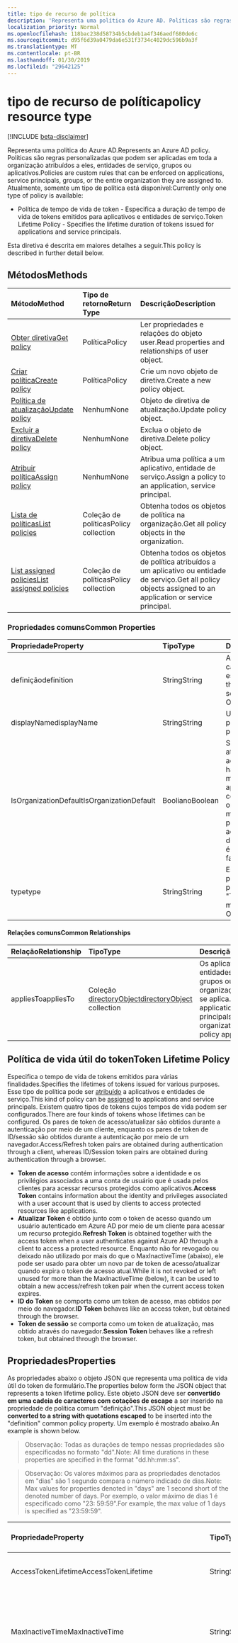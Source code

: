 ```yaml
---
title: tipo de recurso de política
description: 'Representa uma política do Azure AD. Políticas são regras personalizadas que podem ser aplicadas em toda a organização atribuídos a eles, entidades de serviço, grupos ou aplicativos. Atualmente, somente um tipo de política está disponível:'
localization_priority: Normal
ms.openlocfilehash: 118bac238d58734b5cbdeb1a4f346aedf680de6c
ms.sourcegitcommit: d95f6d39a0479da6e531f3734c4029dc596b9a3f
ms.translationtype: MT
ms.contentlocale: pt-BR
ms.lasthandoff: 01/30/2019
ms.locfileid: "29642125"
---
```

# <a name="policy-resource-type"></a><span data-ttu-id="9e17a-105">tipo de recurso de política</span><span class="sxs-lookup"><span data-stu-id="9e17a-105">policy resource type</span></span>

[!INCLUDE [beta-disclaimer](../../includes/beta-disclaimer.md)]

<span data-ttu-id="9e17a-106">Representa uma política do Azure AD.</span><span class="sxs-lookup"><span data-stu-id="9e17a-106">Represents an Azure AD policy.</span></span> <span data-ttu-id="9e17a-107">Políticas são regras personalizadas que podem ser aplicadas em toda a organização atribuídos a eles, entidades de serviço, grupos ou aplicativos.</span><span class="sxs-lookup"><span data-stu-id="9e17a-107">Policies are custom rules that can be enforced on applications, service principals, groups, or the entire organization they are assigned to.</span></span> <span data-ttu-id="9e17a-108">Atualmente, somente um tipo de política está disponível:</span><span class="sxs-lookup"><span data-stu-id="9e17a-108">Currently only one type of policy is available:</span></span>

- <span data-ttu-id="9e17a-109">Política de tempo de vida de token - Especifica a duração de tempo de vida de tokens emitidos para aplicativos e entidades de serviço.</span><span class="sxs-lookup"><span data-stu-id="9e17a-109">Token Lifetime Policy - Specifies the lifetime duration of tokens issued for applications and service principals.</span></span>

<span data-ttu-id="9e17a-110">Esta diretiva é descrita em maiores detalhes a seguir.</span><span class="sxs-lookup"><span data-stu-id="9e17a-110">This policy is described in further detail below.</span></span>

## <a name="methods"></a><span data-ttu-id="9e17a-111">Métodos</span><span class="sxs-lookup"><span data-stu-id="9e17a-111">Methods</span></span>
| <span data-ttu-id="9e17a-112">Método</span><span class="sxs-lookup"><span data-stu-id="9e17a-112">Method</span></span>       | <span data-ttu-id="9e17a-113">Tipo de retorno</span><span class="sxs-lookup"><span data-stu-id="9e17a-113">Return Type</span></span>  |<span data-ttu-id="9e17a-114">Descrição</span><span class="sxs-lookup"><span data-stu-id="9e17a-114">Description</span></span>|
|:---------------|:--------|:----------|
| [<span data-ttu-id="9e17a-115">Obter diretiva</span><span class="sxs-lookup"><span data-stu-id="9e17a-115">Get policy</span></span>](../api/policy-get.md) |<span data-ttu-id="9e17a-116">Política</span><span class="sxs-lookup"><span data-stu-id="9e17a-116">Policy</span></span>|<span data-ttu-id="9e17a-117">Ler propriedades e relações do objeto user.</span><span class="sxs-lookup"><span data-stu-id="9e17a-117">Read properties and relationships of user object.</span></span>|
|[<span data-ttu-id="9e17a-118">Criar política</span><span class="sxs-lookup"><span data-stu-id="9e17a-118">Create policy</span></span>](../api/policy-post.md)|<span data-ttu-id="9e17a-119">Política</span><span class="sxs-lookup"><span data-stu-id="9e17a-119">Policy</span></span>|<span data-ttu-id="9e17a-120">Crie um novo objeto de diretiva.</span><span class="sxs-lookup"><span data-stu-id="9e17a-120">Create a new policy object.</span></span>|
|[<span data-ttu-id="9e17a-121">Política de atualização</span><span class="sxs-lookup"><span data-stu-id="9e17a-121">Update policy</span></span>](../api/policy-update.md)|<span data-ttu-id="9e17a-122">Nenhum</span><span class="sxs-lookup"><span data-stu-id="9e17a-122">None</span></span>|<span data-ttu-id="9e17a-123">Objeto de diretiva de atualização.</span><span class="sxs-lookup"><span data-stu-id="9e17a-123">Update policy object.</span></span>|
|[<span data-ttu-id="9e17a-124">Excluir a diretiva</span><span class="sxs-lookup"><span data-stu-id="9e17a-124">Delete policy</span></span>](../api/policy-delete.md)|<span data-ttu-id="9e17a-125">Nenhum</span><span class="sxs-lookup"><span data-stu-id="9e17a-125">None</span></span>|<span data-ttu-id="9e17a-126">Exclua o objeto de diretiva.</span><span class="sxs-lookup"><span data-stu-id="9e17a-126">Delete policy object.</span></span>|
|[<span data-ttu-id="9e17a-127">Atribuir política</span><span class="sxs-lookup"><span data-stu-id="9e17a-127">Assign policy</span></span>](../api/policy-assign.md)|<span data-ttu-id="9e17a-128">Nenhum</span><span class="sxs-lookup"><span data-stu-id="9e17a-128">None</span></span>|<span data-ttu-id="9e17a-129">Atribua uma política a um aplicativo, entidade de serviço.</span><span class="sxs-lookup"><span data-stu-id="9e17a-129">Assign a policy to an application, service principal.</span></span>|
|[<span data-ttu-id="9e17a-130">Lista de políticas</span><span class="sxs-lookup"><span data-stu-id="9e17a-130">List policies</span></span>](../api/policy-list.md)|<span data-ttu-id="9e17a-131">Coleção de políticas</span><span class="sxs-lookup"><span data-stu-id="9e17a-131">Policy collection</span></span>|<span data-ttu-id="9e17a-132">Obtenha todos os objetos de política na organização.</span><span class="sxs-lookup"><span data-stu-id="9e17a-132">Get all policy objects in the organization.</span></span>|
|[<span data-ttu-id="9e17a-133">List assigned policies</span><span class="sxs-lookup"><span data-stu-id="9e17a-133">List assigned policies</span></span>](../api/policy-list-assigned.md)|<span data-ttu-id="9e17a-134">Coleção de políticas</span><span class="sxs-lookup"><span data-stu-id="9e17a-134">Policy collection</span></span>|<span data-ttu-id="9e17a-135">Obtenha todos os objetos de política atribuídos a um aplicativo ou entidade de serviço.</span><span class="sxs-lookup"><span data-stu-id="9e17a-135">Get all policy objects assigned to an application or service principal.</span></span>|

### <a name="common-properties"></a><span data-ttu-id="9e17a-136">Propriedades comuns</span><span class="sxs-lookup"><span data-stu-id="9e17a-136">Common Properties</span></span>
| <span data-ttu-id="9e17a-137">Propriedade</span><span class="sxs-lookup"><span data-stu-id="9e17a-137">Property</span></span>     | <span data-ttu-id="9e17a-138">Tipo</span><span class="sxs-lookup"><span data-stu-id="9e17a-138">Type</span></span>   |<span data-ttu-id="9e17a-139">Descrição</span><span class="sxs-lookup"><span data-stu-id="9e17a-139">Description</span></span>|
|:---------------|:--------|:----------|
|<span data-ttu-id="9e17a-140">definição</span><span class="sxs-lookup"><span data-stu-id="9e17a-140">definition</span></span>|<span data-ttu-id="9e17a-141">String</span><span class="sxs-lookup"><span data-stu-id="9e17a-141">String</span></span>|<span data-ttu-id="9e17a-142">A versão de cadeia de caracteres da diretiva específica.</span><span class="sxs-lookup"><span data-stu-id="9e17a-142">The string version of the specific policy.</span></span> <span data-ttu-id="9e17a-143">Veja a seguir.</span><span class="sxs-lookup"><span data-stu-id="9e17a-143">See below.</span></span> <span data-ttu-id="9e17a-144">Obrigatório.</span><span class="sxs-lookup"><span data-stu-id="9e17a-144">Required.</span></span>|
|<span data-ttu-id="9e17a-145">displayName</span><span class="sxs-lookup"><span data-stu-id="9e17a-145">displayName</span></span>|<span data-ttu-id="9e17a-146">String</span><span class="sxs-lookup"><span data-stu-id="9e17a-146">String</span></span>|<span data-ttu-id="9e17a-147">Um nome personalizado para a política.</span><span class="sxs-lookup"><span data-stu-id="9e17a-147">A custom name for the policy.</span></span> <span data-ttu-id="9e17a-148">Obrigatório.</span><span class="sxs-lookup"><span data-stu-id="9e17a-148">Required.</span></span>|
|<span data-ttu-id="9e17a-149">IsOrganizationDefault</span><span class="sxs-lookup"><span data-stu-id="9e17a-149">IsOrganizationDefault</span></span>|<span data-ttu-id="9e17a-150">Booliano</span><span class="sxs-lookup"><span data-stu-id="9e17a-150">Boolean</span></span>|<span data-ttu-id="9e17a-151">Se definido como verdadeiro, ativa essa diretiva.</span><span class="sxs-lookup"><span data-stu-id="9e17a-151">If set to true, activates this policy.</span></span> <span data-ttu-id="9e17a-152">Pode haver várias políticas para o mesmo tipo de política, mas apenas um pode ser ativado como o padrão da organização.</span><span class="sxs-lookup"><span data-stu-id="9e17a-152">There can be many policies for the same policy type, but only one can be activated as the organization default.</span></span> <span data-ttu-id="9e17a-153">Opcional, valor padrão é false.</span><span class="sxs-lookup"><span data-stu-id="9e17a-153">Optional, default value is false.</span></span>|
|<span data-ttu-id="9e17a-154">type</span><span class="sxs-lookup"><span data-stu-id="9e17a-154">type</span></span>|<span data-ttu-id="9e17a-155">String</span><span class="sxs-lookup"><span data-stu-id="9e17a-155">String</span></span>|<span data-ttu-id="9e17a-156">Especifica o tipo de política.</span><span class="sxs-lookup"><span data-stu-id="9e17a-156">Specifies the type of policy.</span></span> <span data-ttu-id="9e17a-157">No momento deve ser "TokenLifetimePolicy".</span><span class="sxs-lookup"><span data-stu-id="9e17a-157">Currently must be "TokenLifetimePolicy".</span></span> <span data-ttu-id="9e17a-158">Obrigatório.</span><span class="sxs-lookup"><span data-stu-id="9e17a-158">Required.</span></span>|

#### <a name="common-relationships"></a><span data-ttu-id="9e17a-159">Relações comuns</span><span class="sxs-lookup"><span data-stu-id="9e17a-159">Common Relationships</span></span>
|<span data-ttu-id="9e17a-160">Relação</span><span class="sxs-lookup"><span data-stu-id="9e17a-160">Relationship</span></span>|<span data-ttu-id="9e17a-161">Tipo</span><span class="sxs-lookup"><span data-stu-id="9e17a-161">Type</span></span>|<span data-ttu-id="9e17a-162">Descrição</span><span class="sxs-lookup"><span data-stu-id="9e17a-162">Description</span></span>|
|:-------------|:-----------|:-----------|
|<span data-ttu-id="9e17a-163">appliesTo</span><span class="sxs-lookup"><span data-stu-id="9e17a-163">appliesTo</span></span>|<span data-ttu-id="9e17a-164">Coleção [directoryObject](../resources/directoryobject.md)</span><span class="sxs-lookup"><span data-stu-id="9e17a-164">[directoryObject](../resources/directoryobject.md) collection</span></span>|<span data-ttu-id="9e17a-165">Os aplicativos, entidades de serviço, grupos ou organização a política se aplica.</span><span class="sxs-lookup"><span data-stu-id="9e17a-165">The applications, service principals, groups, or organization the policy applies to.</span></span>|

## <a name="token-lifetime-policy"></a><span data-ttu-id="9e17a-166">Política de vida útil do token</span><span class="sxs-lookup"><span data-stu-id="9e17a-166">Token Lifetime Policy</span></span>
<span data-ttu-id="9e17a-167">Especifica o tempo de vida de tokens emitidos para várias finalidades.</span><span class="sxs-lookup"><span data-stu-id="9e17a-167">Specifies the lifetimes of tokens issued for various purposes.</span></span> <span data-ttu-id="9e17a-168">Esse tipo de política pode ser [atribuído](../api/policy-assign.md) a aplicativos e entidades de serviço.</span><span class="sxs-lookup"><span data-stu-id="9e17a-168">This kind of policy can be [assigned](../api/policy-assign.md) to applications and service principals.</span></span> <span data-ttu-id="9e17a-169">Existem quatro tipos de tokens cujos tempos de vida podem ser configurados.</span><span class="sxs-lookup"><span data-stu-id="9e17a-169">There are four kinds of tokens whose lifetimes can be configured.</span></span> <span data-ttu-id="9e17a-170">Os pares de token de acesso/atualizar são obtidos durante a autenticação por meio de um cliente, enquanto os pares de token de ID/sessão são obtidos durante a autenticação por meio de um navegador.</span><span class="sxs-lookup"><span data-stu-id="9e17a-170">Access/Refresh token pairs are obtained during authentication through a client, whereas ID/Session token pairs are obtained during authentication through a browser.</span></span>

- <span data-ttu-id="9e17a-171">**Token de acesso** contém informações sobre a identidade e os privilégios associados a uma conta de usuário que é usada pelos clientes para acessar recursos protegidos como aplicativos.</span><span class="sxs-lookup"><span data-stu-id="9e17a-171">**Access Token** contains information about the identity and privileges associated with a user account that is used by clients to access protected resources like applications.</span></span>
- <span data-ttu-id="9e17a-172">**Atualizar Token** é obtido junto com o token de acesso quando um usuário autenticado em Azure AD por meio de um cliente para acessar um recurso protegido.</span><span class="sxs-lookup"><span data-stu-id="9e17a-172">**Refresh Token** is obtained together with the access token when a user authenticates against Azure AD through a client to access a protected resource.</span></span> <span data-ttu-id="9e17a-173">Enquanto não for revogado ou deixado não utilizado por mais do que o MaxInactiveTime (abaixo), ele pode ser usado para obter um novo par de token de acesso/atualizar quando expira o token de acesso atual.</span><span class="sxs-lookup"><span data-stu-id="9e17a-173">While it is not revoked or left unused for more than the MaxInactiveTime (below), it can be used to obtain a new access/refresh token pair when the current access token expires.</span></span>
- <span data-ttu-id="9e17a-174">**ID do Token** se comporta como um token de acesso, mas obtidos por meio do navegador.</span><span class="sxs-lookup"><span data-stu-id="9e17a-174">**ID Token** behaves like an access token, but obtained through the browser.</span></span>
- <span data-ttu-id="9e17a-175">**Token de sessão** se comporta como um token de atualização, mas obtido através do navegador.</span><span class="sxs-lookup"><span data-stu-id="9e17a-175">**Session Token** behaves like a refresh token, but obtained through the browser.</span></span>

## <a name="properties"></a><span data-ttu-id="9e17a-176">Propriedades</span><span class="sxs-lookup"><span data-stu-id="9e17a-176">Properties</span></span>
<span data-ttu-id="9e17a-177">As propriedades abaixo o objeto JSON que representa uma política de vida útil do token de formulário.</span><span class="sxs-lookup"><span data-stu-id="9e17a-177">The properties below form the JSON object that represents a token lifetime policy.</span></span> <span data-ttu-id="9e17a-178">Este objeto JSON deve ser **convertido em uma cadeia de caracteres com cotações de escape** a ser inserido na propriedade de política comum "definição".</span><span class="sxs-lookup"><span data-stu-id="9e17a-178">This JSON object must be **converted to a string with quotations escaped** to be inserted into the "definition" common policy property.</span></span> <span data-ttu-id="9e17a-179">Um exemplo é mostrado abaixo.</span><span class="sxs-lookup"><span data-stu-id="9e17a-179">An example is shown below.</span></span>

><span data-ttu-id="9e17a-180">Observação: Todas as durações de tempo nessas propriedades são especificadas no formato "dd".</span><span class="sxs-lookup"><span data-stu-id="9e17a-180">Note: All time durations in these properties are specified in the format "dd.hh:mm:ss".</span></span>

><span data-ttu-id="9e17a-181">Observação: Os valores máximos para as propriedades denotados em "dias" são 1 segundo compara o número indicado de dias.</span><span class="sxs-lookup"><span data-stu-id="9e17a-181">Note: Max values for properties denoted in "days" are 1 second short of the denoted number of days.</span></span> <span data-ttu-id="9e17a-182">Por exemplo, o valor máximo de dias 1 é especificado como "23: 59:59".</span><span class="sxs-lookup"><span data-stu-id="9e17a-182">For example, the max value of 1 days is specified as "23:59:59".</span></span>

| <span data-ttu-id="9e17a-183">Propriedade</span><span class="sxs-lookup"><span data-stu-id="9e17a-183">Property</span></span>     | <span data-ttu-id="9e17a-184">Tipo</span><span class="sxs-lookup"><span data-stu-id="9e17a-184">Type</span></span>   |<span data-ttu-id="9e17a-185">Descrição</span><span class="sxs-lookup"><span data-stu-id="9e17a-185">Description</span></span>| <span data-ttu-id="9e17a-186">Valor min</span><span class="sxs-lookup"><span data-stu-id="9e17a-186">Min Value</span></span> | <span data-ttu-id="9e17a-187">Valor max</span><span class="sxs-lookup"><span data-stu-id="9e17a-187">Max Value</span></span> | <span data-ttu-id="9e17a-188">Valor padrão</span><span class="sxs-lookup"><span data-stu-id="9e17a-188">Default Value</span></span>|
|:---------------|:--------|:----------|:--------|:--------|:----|
|<span data-ttu-id="9e17a-189">AccessTokenLifetime</span><span class="sxs-lookup"><span data-stu-id="9e17a-189">AccessTokenLifetime</span></span>|<span data-ttu-id="9e17a-190">String</span><span class="sxs-lookup"><span data-stu-id="9e17a-190">String</span></span>|<span data-ttu-id="9e17a-191">Controla quanto tempo **acesso e tokens de ID** são considerados válidos.</span><span class="sxs-lookup"><span data-stu-id="9e17a-191">Controls how long **both access and ID tokens** are considered valid.</span></span>|<span data-ttu-id="9e17a-192">10 minutos</span><span class="sxs-lookup"><span data-stu-id="9e17a-192">10 minutes</span></span>|<span data-ttu-id="9e17a-193">1 dia</span><span class="sxs-lookup"><span data-stu-id="9e17a-193">1 day</span></span>|<span data-ttu-id="9e17a-194">1 hora</span><span class="sxs-lookup"><span data-stu-id="9e17a-194">1 hour</span></span>|
|<span data-ttu-id="9e17a-195">MaxInactiveTime</span><span class="sxs-lookup"><span data-stu-id="9e17a-195">MaxInactiveTime</span></span>|<span data-ttu-id="9e17a-196">String</span><span class="sxs-lookup"><span data-stu-id="9e17a-196">String</span></span>|<span data-ttu-id="9e17a-197">Controla como antigo um token de atualização pode ser antes de um cliente não pode usá-lo para recuperar um novo par de token de acesso/atualizar para acessar um recurso.</span><span class="sxs-lookup"><span data-stu-id="9e17a-197">Controls how old a refresh token can be before a client can no longer use it to retrieve a new access/refresh token pair to access a resource.</span></span>|<span data-ttu-id="9e17a-198">10 minutos</span><span class="sxs-lookup"><span data-stu-id="9e17a-198">10 minutes</span></span>|<span data-ttu-id="9e17a-199">90 dias</span><span class="sxs-lookup"><span data-stu-id="9e17a-199">90 days</span></span>|<span data-ttu-id="9e17a-200">14 dias</span><span class="sxs-lookup"><span data-stu-id="9e17a-200">14 days</span></span>|
|<span data-ttu-id="9e17a-201">MaxAgeSingleFactor</span><span class="sxs-lookup"><span data-stu-id="9e17a-201">MaxAgeSingleFactor</span></span>|<span data-ttu-id="9e17a-202">String</span><span class="sxs-lookup"><span data-stu-id="9e17a-202">String</span></span>|<span data-ttu-id="9e17a-203">Controles quanto tempo um usuário pode continuar usando tokens de atualização para obter acesso/atualizar novo pares de tokens após a última vez em que eles autenticados com êxito com apenas um fator único.</span><span class="sxs-lookup"><span data-stu-id="9e17a-203">Controls how long a user can continue to use refresh tokens to get new access/refresh token pairs after the last time they authenticated successfully with only a single factor.</span></span> <span data-ttu-id="9e17a-204">Porque o fator único é considerado menos seguro que a autenticação multifator, recomenda-se essa diretiva estiver definida como um valor igual ou menor que o MultiFactorRefreshTokenMaxAge.</span><span class="sxs-lookup"><span data-stu-id="9e17a-204">Because single-factor is considered less secure than multi-factor authentication, it is recommended that this policy is set to an equal or lesser value than the MultiFactorRefreshTokenMaxAge.</span></span>|<span data-ttu-id="9e17a-205">10 minutos</span><span class="sxs-lookup"><span data-stu-id="9e17a-205">10 minutes</span></span>|<span data-ttu-id="9e17a-206">até revogado</span><span class="sxs-lookup"><span data-stu-id="9e17a-206">until-revoked</span></span>|<span data-ttu-id="9e17a-207">365 dias ou até revogado</span><span class="sxs-lookup"><span data-stu-id="9e17a-207">365 days or until-revoked</span></span>|
|<span data-ttu-id="9e17a-208">MaxAgeMultiFactor</span><span class="sxs-lookup"><span data-stu-id="9e17a-208">MaxAgeMultiFactor</span></span>|<span data-ttu-id="9e17a-209">String</span><span class="sxs-lookup"><span data-stu-id="9e17a-209">String</span></span>|<span data-ttu-id="9e17a-210">Controles quanto tempo um usuário pode continuar usando tokens de atualização para obter acesso/atualizar novo pares de tokens após a última vez em que eles autenticados com êxito com vários fatores.</span><span class="sxs-lookup"><span data-stu-id="9e17a-210">Controls how long a user can continue to use refresh tokens to get new access/refresh token pairs after the last time they authenticated successfully with multi factors.</span></span>|<span data-ttu-id="9e17a-211">10 minutos</span><span class="sxs-lookup"><span data-stu-id="9e17a-211">10 minutes</span></span>|<span data-ttu-id="9e17a-212">até revogado</span><span class="sxs-lookup"><span data-stu-id="9e17a-212">until-revoked</span></span>|<span data-ttu-id="9e17a-213">365 dias ou até revogado</span><span class="sxs-lookup"><span data-stu-id="9e17a-213">365 days or until-revoked</span></span>|
|<span data-ttu-id="9e17a-214">MaxAgeSessionSingleFactor</span><span class="sxs-lookup"><span data-stu-id="9e17a-214">MaxAgeSessionSingleFactor</span></span>|<span data-ttu-id="9e17a-215">String</span><span class="sxs-lookup"><span data-stu-id="9e17a-215">String</span></span>|<span data-ttu-id="9e17a-216">Controles quanto tempo um usuário pode continuar usando tokens de sessão para obter tokens do novos ID/sessão após a última vez em que eles autenticado com sucesso com apenas um fator único.</span><span class="sxs-lookup"><span data-stu-id="9e17a-216">Controls how long a user can continue to use session tokens to get new ID/session tokens after the last time they authenticated successfully with only a single factor.</span></span> <span data-ttu-id="9e17a-217">Como o fator único é considerado menos seguro que a autenticação multifator, é recomendável que essa diretiva estiver definida como um valor igual ou menor que o MultiFactorSessionTokenMaxAge</span><span class="sxs-lookup"><span data-stu-id="9e17a-217">Because single-factor is considered less secure than multi-factor authentication, it is recommended that this policy is set to an equal or lesser value than the MultiFactorSessionTokenMaxAge</span></span>|<span data-ttu-id="9e17a-218">10 minutos</span><span class="sxs-lookup"><span data-stu-id="9e17a-218">10 minutes</span></span>|<span data-ttu-id="9e17a-219">até revogado</span><span class="sxs-lookup"><span data-stu-id="9e17a-219">until-revoked</span></span>|<span data-ttu-id="9e17a-220">365 ou até revogado</span><span class="sxs-lookup"><span data-stu-id="9e17a-220">365 or until-revoked</span></span>|
|<span data-ttu-id="9e17a-221">MaxAgeSessionMultiFactor</span><span class="sxs-lookup"><span data-stu-id="9e17a-221">MaxAgeSessionMultiFactor</span></span>|<span data-ttu-id="9e17a-222">String</span><span class="sxs-lookup"><span data-stu-id="9e17a-222">String</span></span>|<span data-ttu-id="9e17a-223">Controles quanto tempo um usuário pode continuar usando tokens de sessão para obter tokens do novos ID/sessão após a última vez em que eles autenticado com sucesso com vários fatores.</span><span class="sxs-lookup"><span data-stu-id="9e17a-223">Controls how long a user can continue to use session tokens to get new ID/session tokens after the last time they authenticated successfully with multi factors.</span></span>|<span data-ttu-id="9e17a-224">10 minutos</span><span class="sxs-lookup"><span data-stu-id="9e17a-224">10 minutes</span></span>|<span data-ttu-id="9e17a-225">até revogado</span><span class="sxs-lookup"><span data-stu-id="9e17a-225">until-revoked</span></span>|<span data-ttu-id="9e17a-226">365 ou até revogado</span><span class="sxs-lookup"><span data-stu-id="9e17a-226">365 or until-revoked</span></span>|
|<span data-ttu-id="9e17a-227">Versão</span><span class="sxs-lookup"><span data-stu-id="9e17a-227">Version</span></span>|<span data-ttu-id="9e17a-228">Número inteiro</span><span class="sxs-lookup"><span data-stu-id="9e17a-228">Integer</span></span>|<span data-ttu-id="9e17a-229">Defina o valor de 1.</span><span class="sxs-lookup"><span data-stu-id="9e17a-229">Set value of 1.</span></span> <span data-ttu-id="9e17a-230">Obrigatório.</span><span class="sxs-lookup"><span data-stu-id="9e17a-230">Required.</span></span>|<span data-ttu-id="9e17a-231">Nenhum</span><span class="sxs-lookup"><span data-stu-id="9e17a-231">None</span></span>|<span data-ttu-id="9e17a-232">Nenhum</span><span class="sxs-lookup"><span data-stu-id="9e17a-232">None</span></span>|<span data-ttu-id="9e17a-233">Nenhum</span><span class="sxs-lookup"><span data-stu-id="9e17a-233">None</span></span>|

## <a name="json-representation"></a><span data-ttu-id="9e17a-234">Representação JSON</span><span class="sxs-lookup"><span data-stu-id="9e17a-234">JSON representation</span></span>
<span data-ttu-id="9e17a-235">Veja a seguir uma representação JSON do recurso.</span><span class="sxs-lookup"><span data-stu-id="9e17a-235">Here is a JSON representation of the resource.</span></span>

```json
{
  "definition":["{\"TokenLifetimePolicy\":{\"Version\":1,\"AccessTokenLifetime\":\"8:00:00\",\"MaxInactiveTime\":\"20:00:00\",}}"],
  "displayName":"Test Policy",
  "isOrganizationDefault":false,
  "type":"TokenLifetimePolicy",
}
```
<!--
{
  "type": "#page.annotation",
  "suppressions": [
    "Error: /api-reference/beta/resources/policy.md:\r\n      Exception processing links.\r\n    System.ArgumentException: Link Definition was null. Link text: !INCLUDE [beta-disclaimer](../../includes/beta-disclaimer.md)\r\n      at ApiDoctor.Validation.DocFile.get_LinkDestinations()\r\n      at ApiDoctor.Validation.DocSet.ValidateLinks(Boolean includeWarnings, String[] relativePathForFiles, IssueLogger issues, Boolean requireFilenameCaseMatch, Boolean printOrphanedFiles)"
  ]
}
-->
